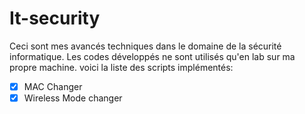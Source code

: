 # It-security
Ceci sont mes avancés techniques dans le domaine de la sécurité informatique. Les codes développés ne sont utilisés qu'en lab sur ma propre machine. 
voici la liste des scripts implémentés: 
- [x] MAC Changer
- [x] Wireless Mode changer
